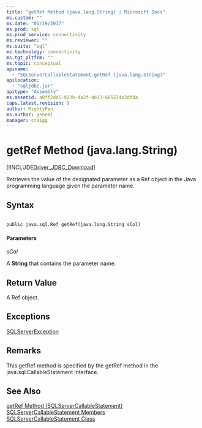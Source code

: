 ```yaml
---
title: "getRef Method (java.lang.String) | Microsoft Docs"
ms.custom: ""
ms.date: "01/19/2017"
ms.prod: sql
ms.prod_service: connectivity
ms.reviewer: ""
ms.suite: "sql"
ms.technology: connectivity
ms.tgt_pltfrm: ""
ms.topic: conceptual
apiname: 
  - "SQLServerCallableStatement.getRef (java.lang.String)"
apilocation: 
  - "sqljdbc.jar"
apitype: "Assembly"
ms.assetid: a8ff2dd5-923b-4a2f-ab33-665574b2dfda
caps.latest.revision: 9
author: MightyPen
ms.author: genemi
manager: craigg
---
```

# getRef Method (java.lang.String)
[!INCLUDE[Driver_JDBC_Download](../../../includes/driver_jdbc_download.md)]

  Retrieves the value of the designated parameter as a Ref object in the Java programming language given the parameter name.  
  
## Syntax  
  
```  
  
public java.sql.Ref getRef(java.lang.String sCol)  
```  
  
#### Parameters  
 *sCol*  
  
 A **String** that contains the parameter name.  
  
## Return Value  
 A Ref object.  
  
## Exceptions  
 [SQLServerException](../../../connect/jdbc/reference/sqlserverexception-class.md)  
  
## Remarks  
 This getRef method is specified by the getRef method in the java.sql.CallableStatement interface.  
  
## See Also  
 [getRef Method &#40;SQLServerCallableStatement&#41;](../../../connect/jdbc/reference/getref-method-sqlservercallablestatement.md)   
 [SQLServerCallableStatement Members](../../../connect/jdbc/reference/sqlservercallablestatement-members.md)   
 [SQLServerCallableStatement Class](../../../connect/jdbc/reference/sqlservercallablestatement-class.md)  
  
  
